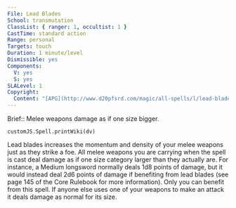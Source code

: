 ```yaml
---
File: Lead Blades
School: transmutation
ClassList: { ranger: 1, occultist: 1 }
CastTime: standard action
Range: personal
Targets: touch
Duration: 1 minute/level
Dismissible: yes
Components:
  V: yes
  S: yes
SLALevel: 1
Copyright:
  Content: "[APG](http://www.d20pfsrd.com/magic/all-spells/l/lead-blades)"
---
```

Brief:: Melee weapons damage as if one size bigger.

```dataviewjs
customJS.Spell.printWiki(dv)
```

Lead blades increases the momentum and density of your melee weapons just as they strike a foe. All melee weapons you are carrying when the spell is cast deal damage as if one size category larger than they actually are. For instance, a Medium longsword normally deals 1d8 points of damage, but it would instead deal 2d6 points of damage if benefiting from lead blades (see page 145 of the Core Rulebook for more information). Only you can benefit from this spell. If anyone else uses one of your weapons to make an attack it deals damage as normal for its size.
